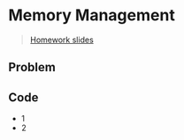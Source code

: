 # Memory Management 

> [Homework slides](https://hackmd.io/@xlYUTygoRkyuQQlwXuWDWQ/ByRRNL6iH#/)

## Problem

## Code

* 1
* 2

